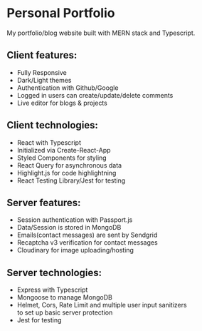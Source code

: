# Personal Portfolio

My portfolio/blog website built with MERN stack and Typescript.

## Client features:

-   Fully Responsive
-   Dark/Light themes
-   Authentication with Github/Google
-   Logged in users can create/update/delete comments
-   Live editor for blogs & projects

## Client technologies:

-   React with Typescript
-   Initialized via Create-React-App
-   Styled Components for styling
-   React Query for asynchronous data
-   Highlight.js for code highlightning
-   React Testing Library/Jest for testing

## Server features:

-   Session authentication with Passport.js
-   Data/Session is stored in MongoDB
-   Emails(contact messages) are sent by Sendgrid
-   Recaptcha v3 verification for contact messages
-   Cloudinary for image uploading/hosting

## Server technologies:

-   Express with Typescript
-   Mongoose to manage MongoDB
-   Helmet, Cors, Rate Limit and multiple user input sanitizers<br>to set up basic server protection
-   Jest for testing
